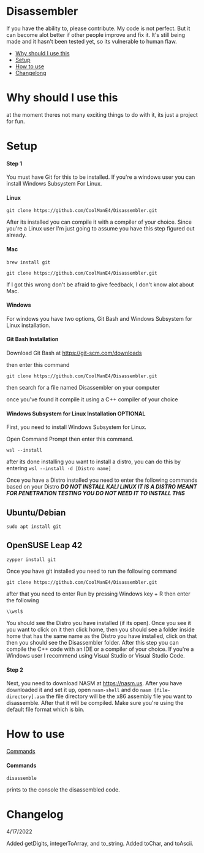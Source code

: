 # Disassembler

If you have the ability to, please contribute. My code is not perfect. But it can become alot better if other people improve and fix it. It's still being made and it hasn't been tested yet, so its vulnerable to human flaw.

* [Why should I use this](#why-should-i-use-this)
* [Setup](#setup)
* [How to use](#how-to-use)
* [Changelong](#changelog)

# Why should I use this

at the moment theres not many exciting things to do with it, its just a project for fun.

# Setup

#### Step 1
You must have Git for this to be installed. If you're a windows user you can install Windows Subsystem For Linux.

#### Linux

```
git clone https://github.com/CoolManE4/Disassembler.git
```

After its installed you can compile it with a compiler of your choice. Since you're a Linux user I'm just going to assume you have this step figured out already.

#### Mac

```
brew install git
```

```
git clone https://github.com/CoolManE4/Disassembler.git
```

If I got this wrong don't be afraid to give feedback, I don't know alot about Mac.

#### Windows

For windows you have two options, Git Bash and Windows Subsystem for Linux installation.

#### Git Bash Installation

Download Git Bash at https://git-scm.com/downloads

then enter this command

```
git clone https://github.com/CoolManE4/Disassembler.git
```

then search for a file named Disassembler on your computer

once you've found it compile it using a C++ compiler of your choice

#### Windows Subsystem for Linux Installation **OPTIONAL**

First, you need to install Windows Subsystem for Linux.

Open Command Prompt then enter this command.

```
wsl --install
```

after its done installing you want to install a distro, you can do this by entering ```wsl --install -d [Distro name]```

Once you have a Distro installed you need to enter the following commands based on your Distro ***DO NOT INSTALL KALI LINUX IT IS A DISTRO MEANT FOR PENETRATION TESTING YOU DO NOT NEED IT TO INSTALL THIS***

## Ubuntu/Debian
```
sudo apt install git
```

## OpenSUSE Leap 42
```
zypper install git
```

Once you have git installed you need to run the following command

```
git clone https://github.com/CoolManE4/Disassembler.git
```

after that you need to enter Run by pressing Windows key + R then enter the following

```
\\wsl$
```

You should see the Distro you have installed (if its open). Once you see it you want to click on it then click home, then you should see a folder inside home that has the same name as the Distro you have installed, click on that then you should see the Disassembler folder. After this step you can compile the C++ code with an IDE or a compiler of your choice. If you're a Windows user I recommend using Visual Studio or Visual Studio Code.

#### Step 2

Next, you need to download NASM at https://nasm.us. After you have downloaded it and set it up, open `nasm-shell` and do ```nasm [file-directory].asm``` the file directory will be the x86 assembly file you want to disassemble. After that it will be compiled. Make sure you're using the default file format which is bin.

# How to use

[Commands](#Commands)

#### Commands

```
disassemble
```

prints to the console the disassembled code.

# Changelog

4/17/2022

Added getDigits, integerToArray, and to_string.
Added toChar, and toAscii.
